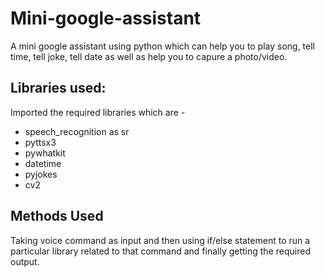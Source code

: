 # Mini-google-assistant

A mini google assistant using python which can help you to play song, tell time, tell joke, tell date as well as help you to capure a photo/video.

## Libraries used:
Imported the required libraries which are - 
* speech_recognition as sr
* pyttsx3
* pywhatkit
* datetime
* pyjokes
* cv2

## Methods Used
Taking voice command as input and then using if/else statement to run a particular library related to that command and finally getting the required output.
